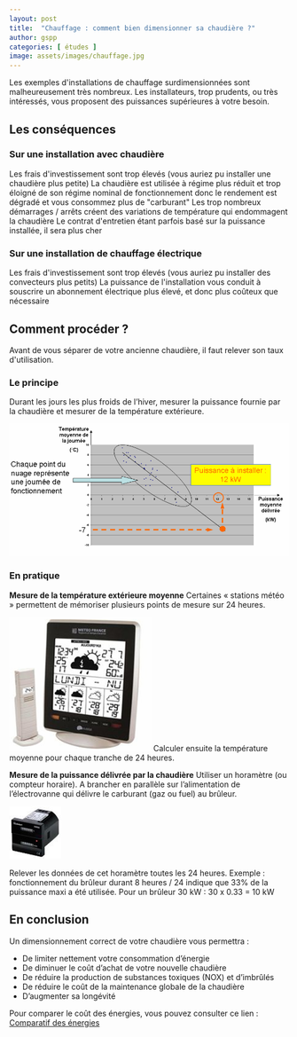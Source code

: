 ```yaml
---
layout: post
title:  "Chauffage : comment bien dimensionner sa chaudière ?"
author: gspp
categories: [ études ]
image: assets/images/chauffage.jpg
---
```


Les exemples d'installations de chauffage surdimensionnées sont malheureusement très nombreux. Les installateurs, trop prudents, ou très intéressés, vous proposent des puissances supérieures à votre besoin.

## Les conséquences
### Sur une installation avec chaudière

Les frais d'investissement sont trop élevés (vous auriez pu installer une chaudière plus petite)
La chaudière est utilisée à régime plus réduit et trop éloigné de son régime nominal de fonctionnement donc le rendement est dégradé et vous consommez plus de "carburant"
Les trop nombreux démarrages / arrêts créent des variations de température qui endommagent la chaudière
Le contrat d'entretien étant parfois basé sur la puissance installée, il sera plus cher

### Sur une installation de chauffage électrique
Les frais d'investissement sont trop élevés (vous auriez pu installer des convecteurs plus petits)
La puissance de l'installation vous conduit à souscrire un abonnement électrique plus élevé, et donc plus coûteux que nécessaire

## Comment procéder ?
Avant de vous séparer de votre ancienne chaudière, il faut relever son taux d'utilisation.

### Le principe
Durant les jours les plus froids de l’hiver, mesurer la puissance fournie par la chaudière et mesurer de la température extérieure.

![alt text](image-10.png)

### En pratique
**Mesure de la température extérieure moyenne**
Certaines « stations météo » permettent de mémoriser plusieurs points de mesure sur 24 heures.

![alt text](image-11.png)
Calculer ensuite la température moyenne pour chaque tranche de 24 heures.

**Mesure de la puissance délivrée par la chaudière**
Utiliser un horamètre (ou compteur horaire). A brancher en parallèle sur l’alimentation de l’électrovanne qui délivre le carburant (gaz ou fuel) au brûleur.

![alt text](image-12.png)

Relever les données de cet horamètre toutes les 24 heures. Exemple : fonctionnement du brûleur durant 8 heures / 24 indique que 33% de la puissance maxi a été utilisée. Pour un brûleur 30 kW : 30 x 0.33 = 10 kW

## En conclusion
Un dimensionnement correct de votre chaudière vous permettra :

- De limiter nettement votre consommation d’énergie
- De diminuer le coût d’achat de votre nouvelle chaudière
- De réduire la production de substances toxiques (NOX) et d’imbrûlés
- De réduire le coût de la maintenance globale de la chaudière
- D’augmenter sa longévité

Pour comparer le coût des énergies, vous pouvez consulter ce lien : [Comparatif des énergies](https://picbleu.fr/les-articles/prix-des-energies-electricite-bois-fioul-gaz-naturel-gpl-argus-officiel)
